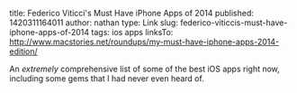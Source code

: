 title: Federico Viticci's Must Have iPhone Apps of 2014
published: 1420311164011
author: nathan
type: Link
slug: federico-viticcis-must-have-iphone-apps-of-2014
tags: ios
apps
linksTo: http://www.macstories.net/roundups/my-must-have-iphone-apps-2014-edition/


An _extremely_ comprehensive list of some of the best iOS apps right now, including some gems that I had never even heard of.